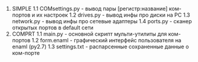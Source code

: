 1. SIMPLE
1.1 COMsettings.py - вывод пары [регистр:название] ком-портов и их настроек
1.2 drives.py - вывод инфы про диски на PC 
1.3 network.py - вывод инфы про сетевые адаптеры
1.4 ports.py - сканер открытых портов в default сети 
2. COMPRT
1.1 main.py - основной скрипт мульти-утилиты для ком-портов
1.2 form.enaml - графический интерфейс пользователя на enaml (py2.7)
1.3 settings.txt - распарсенные сохраненные данные о ком-порте
